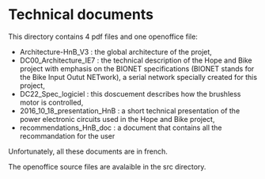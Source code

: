 # Technical documents

This directory contains 4 pdf files and one openoffice file: 

* Architecture-HnB_V3 : the global architecture of the projet,
* DC00_Architecture_IE7 : the technical description of the Hope and Bike project with emphasis on the BIONET specifications (BIONET stands for the Bike Input Outut NETwork), a serial network specially created for this project,
* DC22_Spec_logiciel : this doscuement describes how the brushless motor is controlled,
* 2016_10_18_presentation_HnB : a short technical presentation of the power electronic circuits used in the Hope and Bike project,
* recommendations_HnB_doc : a document that contains all the recommandation for the user

Unfortunately, all these documents are in french.

The openoffice source files are avalaible in the src directory. 